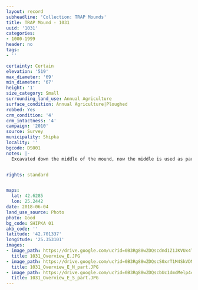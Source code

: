 ```yaml
---
layout: record
subheadline: 'Collection: TRAP Mounds'
title: TRAP Mound - 1031
uuid: '1031'
categories:
- 1000-1999
header: no
tags:
- ''

certainty: Certain
elevation: '519'
max_diameter: '69'
min_diameter: '67'
height: '1'
size_category: Small
surrounding_land_use: Annual Agriculture
surface_condition: Annual Agriculture|Ploughed
robbed: Yes
crm_condition: '4'
crm_intactness: '4'
campaign: '2010'
source: Survey
municipality: Shipka
locality: ''
bgcode: DS001
notes: |-
  Excavated down the middle of the mound, now the middle is used as part of the field; was it done by TEMP (Kitov, Thracian Expedition for Tumular Investigations).


rights: standard


maps:
  lat: 42.6285
  lon: 25.2442
date: 2018-06-04
land_use_source: Photo
photo: Good
bg_code: SHIPKA 01
akb_code: ''
latitude: '42.701337'
longitude: '25.353101'
images:
- image_path: https://drive.google.com/uc?id=0B3Rg88wZDQscdnd1Z1JKVUx4TTg
  title: 1031_Overview_E.JPG
- image_path: https://drive.google.com/uc?id=0B3Rg88wZDQscS0xrT1M4SkVDMEk
  title: 1031_Overview_E_N_part.JPG
- image_path: https://drive.google.com/uc?id=0B3Rg88wZDQscbUc1dmdMelp4cEk
  title: 1031_Overview_E_S_part.JPG
---
```

